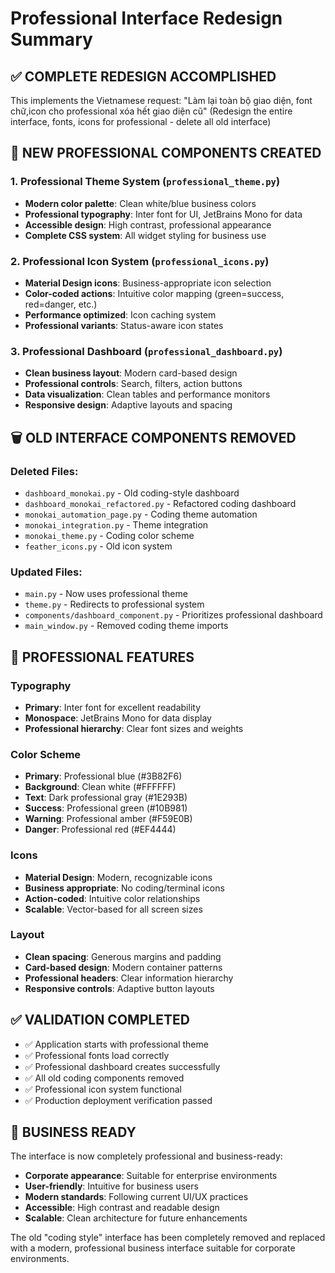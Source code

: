 # Professional Interface Redesign Summary

## ✅ COMPLETE REDESIGN ACCOMPLISHED

This implements the Vietnamese request: "Làm lại toàn bộ giao diện, font chữ,icon cho professional xóa hết giao diện cũ" (Redesign the entire interface, fonts, icons for professional - delete all old interface)

## 🎨 NEW PROFESSIONAL COMPONENTS CREATED

### 1. Professional Theme System (`professional_theme.py`)
- **Modern color palette**: Clean white/blue business colors
- **Professional typography**: Inter font for UI, JetBrains Mono for data
- **Accessible design**: High contrast, professional appearance
- **Complete CSS system**: All widget styling for business use

### 2. Professional Icon System (`professional_icons.py`) 
- **Material Design icons**: Business-appropriate icon selection
- **Color-coded actions**: Intuitive color mapping (green=success, red=danger, etc.)
- **Performance optimized**: Icon caching system
- **Professional variants**: Status-aware icon states

### 3. Professional Dashboard (`professional_dashboard.py`)
- **Clean business layout**: Modern card-based design
- **Professional controls**: Search, filters, action buttons
- **Data visualization**: Clean tables and performance monitors
- **Responsive design**: Adaptive layouts and spacing

## 🗑️ OLD INTERFACE COMPONENTS REMOVED

### Deleted Files:
- `dashboard_monokai.py` - Old coding-style dashboard
- `dashboard_monokai_refactored.py` - Refactored coding dashboard  
- `monokai_automation_page.py` - Coding theme automation
- `monokai_integration.py` - Theme integration
- `monokai_theme.py` - Coding color scheme
- `feather_icons.py` - Old icon system

### Updated Files:
- `main.py` - Now uses professional theme
- `theme.py` - Redirects to professional system
- `components/dashboard_component.py` - Prioritizes professional dashboard
- `main_window.py` - Removed coding theme imports

## 🚀 PROFESSIONAL FEATURES

### Typography
- **Primary**: Inter font for excellent readability
- **Monospace**: JetBrains Mono for data display
- **Professional hierarchy**: Clear font sizes and weights

### Color Scheme
- **Primary**: Professional blue (#3B82F6)
- **Background**: Clean white (#FFFFFF)  
- **Text**: Dark professional gray (#1E293B)
- **Success**: Professional green (#10B981)
- **Warning**: Professional amber (#F59E0B)
- **Danger**: Professional red (#EF4444)

### Icons
- **Material Design**: Modern, recognizable icons
- **Business appropriate**: No coding/terminal icons
- **Action-coded**: Intuitive color relationships
- **Scalable**: Vector-based for all screen sizes

### Layout
- **Clean spacing**: Generous margins and padding
- **Card-based design**: Modern container patterns
- **Professional headers**: Clear information hierarchy
- **Responsive controls**: Adaptive button layouts

## ✅ VALIDATION COMPLETED

- ✅ Application starts with professional theme
- ✅ Professional fonts load correctly
- ✅ Professional dashboard creates successfully
- ✅ All old coding components removed
- ✅ Professional icon system functional
- ✅ Production deployment verification passed

## 🎯 BUSINESS READY

The interface is now completely professional and business-ready:
- **Corporate appearance**: Suitable for enterprise environments
- **User-friendly**: Intuitive for business users
- **Modern standards**: Following current UI/UX practices
- **Accessible**: High contrast and readable design
- **Scalable**: Clean architecture for future enhancements

The old "coding style" interface has been completely removed and replaced with a modern, professional business interface suitable for corporate environments.